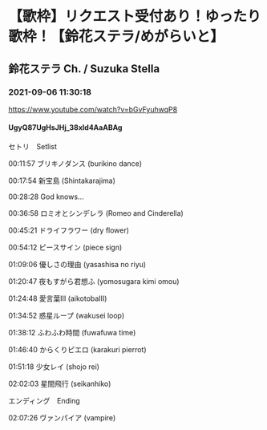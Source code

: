 # 【歌枠】リクエスト受付あり！ゆったり歌枠！【鈴花ステラ/めがらいと】

## 鈴花ステラ Ch. / Suzuka Stella

### 2021-09-06 11:30:18

https://www.youtube.com/watch?v=bGvFyuhwqP8

#### UgyQ87UgHsJHj_38xld4AaABAg

セトリ　Setlist



00:11:57 ブリキノダンス (burikino dance)

00:17:54 新宝島 (Shintakarajima)

00:28:28 God knows...

00:36:58 ロミオとシンデレラ (Romeo and Cinderella)

00:45:21 ドライフラワー (dry flower)

00:54:12 ピースサイン (piece sign)

01:09:06 優しさの理由 (yasashisa no riyu)

01:20:47 夜もすがら君想ふ (yomosugara kimi omou)

01:24:48 愛言葉Ⅲ (aikotobaⅢ)

01:34:52 惑星ループ (wakusei loop)

01:38:12 ふわふわ時間 (fuwafuwa time)

01:46:40 からくりピエロ (karakuri pierrot)

01:51:18 少女レイ (shojo rei)

02:02:03 星間飛行 (seikanhiko)



エンディング　Ending 

02:07:26 ヴァンパイア (vampire)

